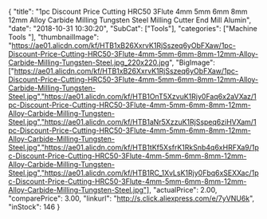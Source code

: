 {
	"title": "1pc Discount Price Cutting HRC50 3Flute 4mm 5mm 6mm 8mm 12mm Alloy Carbide Milling Tungsten Steel Milling Cutter End Mill Alumin",
	"date": "2018-10-31 10:30:20",
	"SubCat": ["Tools"],
	"categories": ["Machine Tools "],
	"thumbnailImage": "https://ae01.alicdn.com/kf/HTB1xB26XxrvK1RjSszeq6yObFXaw/1pc-Discount-Price-Cutting-HRC50-3Flute-4mm-5mm-6mm-8mm-12mm-Alloy-Carbide-Milling-Tungsten-Steel.jpg_220x220.jpg",
	"BigImage": ["https://ae01.alicdn.com/kf/HTB1xB26XxrvK1RjSszeq6yObFXaw/1pc-Discount-Price-Cutting-HRC50-3Flute-4mm-5mm-6mm-8mm-12mm-Alloy-Carbide-Milling-Tungsten-Steel.jpg","https://ae01.alicdn.com/kf/HTB1OnT5XzvuK1Rjy0Faq6x2aVXaz/1pc-Discount-Price-Cutting-HRC50-3Flute-4mm-5mm-6mm-8mm-12mm-Alloy-Carbide-Milling-Tungsten-Steel.jpg","https://ae01.alicdn.com/kf/HTB1aNr5XzzuK1RjSspeq6ziHVXam/1pc-Discount-Price-Cutting-HRC50-3Flute-4mm-5mm-6mm-8mm-12mm-Alloy-Carbide-Milling-Tungsten-Steel.jpg","https://ae01.alicdn.com/kf/HTB1tKf5XsfrK1RkSnb4q6xHRFXa9/1pc-Discount-Price-Cutting-HRC50-3Flute-4mm-5mm-6mm-8mm-12mm-Alloy-Carbide-Milling-Tungsten-Steel.jpg","https://ae01.alicdn.com/kf/HTB1RC_1XvLsK1Rjy0Fbq6xSEXXac/1pc-Discount-Price-Cutting-HRC50-3Flute-4mm-5mm-6mm-8mm-12mm-Alloy-Carbide-Milling-Tungsten-Steel.jpg"],
	"actualPrice": 2.00,
	"comparePrice": 3.00,
	"linkurl": "http://s.click.aliexpress.com/e/7yVNU6k",
	"inStock": 146
}
